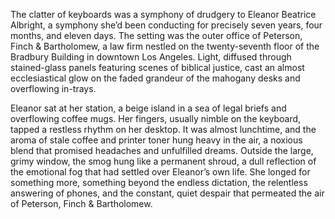 The clatter of keyboards was a symphony of drudgery to Eleanor Beatrice Albright, a symphony she’d been conducting for precisely seven years, four months, and eleven days. The setting was the outer office of Peterson, Finch & Bartholomew, a law firm nestled on the twenty-seventh floor of the Bradbury Building in downtown Los Angeles. Light, diffused through stained-glass panels featuring scenes of biblical justice, cast an almost ecclesiastical glow on the faded grandeur of the mahogany desks and overflowing in-trays.

Eleanor sat at her station, a beige island in a sea of legal briefs and overflowing coffee mugs. Her fingers, usually nimble on the keyboard, tapped a restless rhythm on her desktop. It was almost lunchtime, and the aroma of stale coffee and printer toner hung heavy in the air, a noxious blend that promised headaches and unfulfilled dreams. Outside the large, grimy window, the smog hung like a permanent shroud, a dull reflection of the emotional fog that had settled over Eleanor’s own life. She longed for something more, something beyond the endless dictation, the relentless answering of phones, and the constant, quiet despair that permeated the air of Peterson, Finch & Bartholomew.
